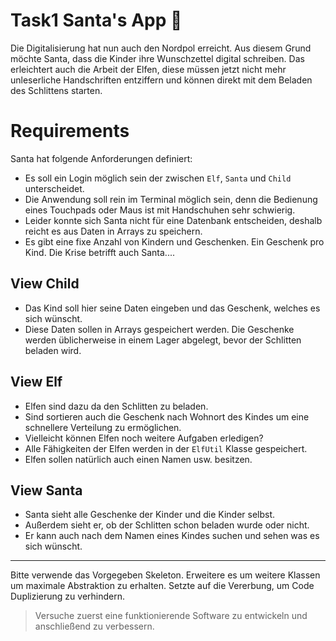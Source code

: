 
# Task1 Santa's App :santa:

Die Digitalisierung hat nun auch den Nordpol erreicht. Aus diesem Grund möchte Santa, dass die Kinder ihre Wunschzettel digital schreiben. Das erleichtert auch die Arbeit der
Elfen, diese müssen jetzt nicht mehr unleserliche Handschriften entziffern und können direkt mit dem Beladen des Schlittens starten.

# Requirements
Santa hat folgende Anforderungen definiert:
* Es soll ein Login möglich sein der zwischen `Elf`, `Santa` und `Child` unterscheidet.
* Die Anwendung soll rein im Terminal möglich sein, denn die Bedienung eines Touchpads oder Maus ist mit Handschuhen sehr schwierig.
* Leider konnte sich Santa nicht für eine Datenbank entscheiden, deshalb reicht es aus Daten in Arrays zu speichern. 
* Es gibt eine fixe Anzahl von Kindern und Geschenken. Ein Geschenk pro Kind. Die Krise betrifft auch Santa....

## View Child
* Das Kind soll hier seine Daten eingeben und das Geschenk, welches es sich wünscht.
* Diese Daten sollen in Arrays gespeichert werden. Die Geschenke werden üblicherweise in einem Lager abgelegt, bevor der Schlitten beladen wird.

## View Elf
* Elfen sind dazu da den Schlitten zu beladen. 
* Sind sortieren auch die Geschenk nach Wohnort des Kindes um eine schnellere Verteilung zu ermöglichen.
* Vielleicht können Elfen noch weitere Aufgaben erledigen? 
* Alle Fähigkeiten der Elfen werden in der `ElfUtil` Klasse gespeichert.
* Elfen sollen natürlich auch einen Namen usw. besitzen.

## View Santa
* Santa sieht alle Geschenke der Kinder und die Kinder selbst.
* Außerdem sieht er, ob der Schlitten schon beladen wurde oder nicht.
* Er kann auch nach dem Namen eines Kindes suchen und sehen was es sich wünscht.

--- 
Bitte verwende das Vorgegeben Skeleton. Erweitere es um weitere Klassen um maximale Abstraktion zu erhalten. Setzte auf die Vererbung, um Code Duplizierung zu verhindern.

> Versuche zuerst eine funktionierende Software zu entwickeln und anschließend zu verbessern. 

